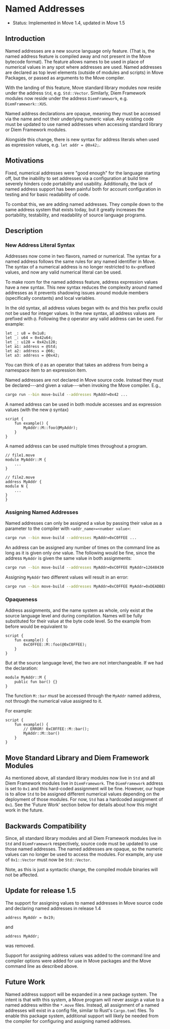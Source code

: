 # Named Addresses

- Status: Implemented in Move 1.4, updated in Move 1.5

## Introduction

Named addresses are a new source language only feature. (That is, the named address feature is
compiled away and not present in the Move bytecode format). The feature allows names to be used in
place of numerical values in any spot where addresses are used. Named addresses are declared as top
level elements (outside of modules and scripts) in Move Packages, or passed as
arguments to the Move compiler.

With the landing of this feature, Move standard library modules now reside under the address `Std`,
e.g. `Std::Vector`. Similarly, Diem Framework modules now reside under the address `DiemFramework`,
e.g. `DiemFramework::XUS`.

Named address declarations are opaque, meaning they must be accessed via the name and not their
underlying numeric value. Any existing code must be updated to use named addresses when accessing
standard library or Diem Framework modules.

Alongside this change, there is new syntax for address literals when used as expression values, e.g.
`let addr = @0x42;`.

## Motivations

Fixed, numerical addresses were "good enough" for the language starting off, but the inability to
set addresses via a configuration at build time severely hinders code portability and usability.
Additionally, the lack of named address support has been painful both for account configuration in
testing and for basic readability of code.

To combat this, we are adding named addresses. They compile down to the same address system that
exists today, but it greatly increases the portability, testability, and readability of source
language programs.

## Description

### New Address Literal Syntax

Addresses now come in two flavors, named or numerical. The syntax for a named address follows the
same rules for any named identifier in Move. The syntax of a numerical address is no longer
restricted to `0x`-prefixed values, and now any valid numerical literal can be used.

To make room for the named address feature, address expression values have a new syntax. This new
syntax reduces the complexity around named addresses as it prevents shadowing issues around module
members (specifically constants) and local variables.

In the old syntax, all address values began with `0x` and this hex prefix could not be used for
integer values. In the new syntax, all address values are prefixed with `@`. Following the `@`
operator any valid address can be used. For example:

```move
let _: u8 = 0x1u8;
let _: u64 = 0x42u64;
let _: u128 = 0x42u128;
let a1: address = @Std;
let a2: address = @66;
let a3: address = @0x42;
```

You can think of `@` as an operator that takes an address from being a namespace item to an
expression item.

Named addresses are not declared in Move source code. Instead they
must be declared---and given a value---when invoking the Move compiler. E.g.,

```bash
cargo run --bin move-build --addresses MyAddr=0x42 ...
```

A named address can be used in both module accesses and as expression values (with the new
`@` syntax)

```move
script {
    fun example() {
        MyAddr::M::foo(@MyAddr);
    }
}
```

A named address can be used multiple times throughout a program.

```move
// file1.move
module MyAddr::M {
    ...
}
```

```move
// file2.move
address MyAddr {
module N {
    ...
}
}
```

### Assigning Named Addresses

Named addresses can only be assigned a value by passing their value as a parameter to the compiler with `<addr_name>=<number value>`:

```bash
cargo run --bin move-build --addresses MyAddr=0xC0FFEE ...
```

An address can be assigned any number of times on the command line as long as it is given only _one_ value.
The following would be fine, since the address `MyAddr` is given the same value in both assignments:

```bash
cargo run --bin move-build --addresses MyAddr=0xC0FFEE MyAddr=12648430 ... # decimal representation of 0xC0FFEE
```

Assigning `MyAddr` two different values will result in an error:

```bash
cargo run --bin move-build --addresses MyAddr=0xC0FFEE MyAddr=0xDEADBEEF... # ERROR!
```

### Opaqueness

Address assignments, and the name system as whole, only exist at the source
language level and during compilation. Names will be fully substituted for
their value at the byte code level. So the example from before would be
equivalent to

```move
script {
    fun example() {
        0xC0FFEE::M::foo(@0xC0FFEE);
    }
}
```

But at the source language level, the two are not interchangeable. If we had the declaration:

```move
module MyAddr::M {
    public fun bar() {}
}
```

The function `M::bar` _must_ be accessed through the `MyAddr` named address, not through the
numerical value assigned to it.

For example:

```move
script {
    fun example() {
        // ERROR! 0xC0FFEE::M::bar();
        MyAddr::M::bar()
    }
}
```

## Move Standard Library and Diem Framework Modules

As mentioned above, all standard library modules now live in `Std` and all Diem Framework modules
live in `DiemFramework`. The `DiemFramework` address is set to `0x1` and this hard-coded assignment
will be fine. However, our hope is to allow `Std` to be assigned different numerical values
depending on the deployment of those modules. For now, `Std` has a hardcoded assignment of `0x1`.
See the 'Future Work' section below for details about how this might work in the future.

## Backwards Compatibility

Since, all standard library modules and all Diem Framework modules live in `Std` and `DiemFramework`
respectively, source code must be updated to use those named addresses. The named addresses are
opaque, so the numeric values can no longer be used to access the modules. For example, any use of
`0x1::Vector` must now be `Std::Vector`.

Note, as this is just a syntactic change, the compiled module binaries will not be affected.

## Update for release 1.5

The support for assigning values to named addresses in Move source code and declaring named addresses in release 1.4

```move
address MyAddr = 0x19;
```

and

```move
address MyAddr;
```

was removed.

Support for assigning address values was added to the command line and compiler
options were added for use in Move packages and the Move command line as described above.


## Future Work

Named address support will be expanded in a new package system. The intent is that with this system,
a Move program will never assign a value to a named address within the `*.move` files. Instead, all
assignment of a named addresses will exist in a config file, similar to Rust's `Cargo.toml` files.
To enable this package system, additional support will likely be needed from the compiler for
configuring and assigning named addreses.
